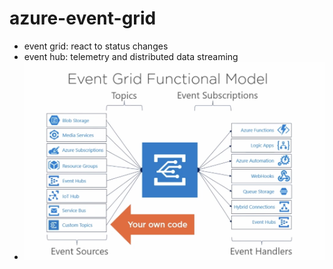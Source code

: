 # azure-event-grid

- event grid: react to status changes
- event hub: telemetry and distributed data streaming
- ![plot](./Event%20Grid%20Functional%20Model.png)
